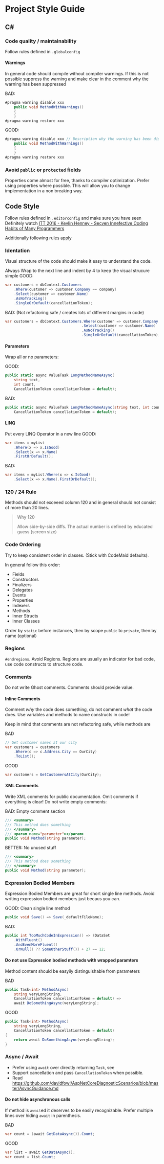 # Project Style Guide

## C#

### Code quality / maintainability
Follow rules defined in `.globalconfig`

#### Warnings
In general code should compile without compiler warnings. If this is not possible suppress the
warning and make clear in the comment why the warning has been suppressed

BAD:
```csharp
#pragma warning disable xxx
    public void MethodWithWarnings()
    {
    }
#pragma warning restore xxx
```

GOOD:
```csharp
#pragma warning disable xxx // Description why the warning has been disabled
    public void MethodWithWarnings()
    {
    }
#pragma warning restore xxx
```

### Avoid `public` or `protected` fields
Properties come almost for free, thanks to compiler optimization. Prefer using properties where
possible. This will allow you to change implementation in a non breaking way.

## Code Style
Follow rules defined in `.editorconfig` and make sure you have seen Definitely watch
[ITT 2016 - Kevlin Henney - Secven Innefective Coding Habits of Many Programmers](https://youtu.be/ZsHMHukIlJY)

Additionally following rules apply
### Identation
Visual structure of the code should make it easy to understand the code.

Always Wrap to the next line and indent by 4 to keep the visual strucure simple
GOOD: 
```csharp
var customers = dbContext.Customers
    .Where(customer => customer.Company == company)
    .Select(customer => customer.Name)
    .AsNoTracking()
    .SingleOrDefault(cancellationToken);
```

BAD: (Not refactoring safe / creates lots of different margins in code)
```csharp
var customers = dbContext.Customers.Where(customer => customer.Company == company)
                                   .Select(customer => customer.Name)
                                   .AsNoTracking()
                                   .SingleOrDefault(cancellationToken);
```

#### Parameters
Wrap all or no parameters:

GOOD:
```csharp
public static async ValueTask LongMethodNameAsync(
    string text,
    int count,
    CancellationToken cancellationToken = default);
```

BAD:
```csharp
public static async ValueTask LongMethodNameAsync(string text, int count,
    CancellationToken cancellationToken = default);
```

#### LINQ
Put every LINQ Operator in a new line
GOOD:
```csharp
var items = myList
    .Where(x => x.IsGood)
    .Select(x => x.Name)
    .FirstOrDefault();
```

BAD:
```csharp
var items = myList.Where(x => x.IsGood)
    .Select(x => x.Name).FirstOrDefault();
```

### 120 / 24 Rule
Methods should not exceeed column 120 and in general should not consist of more than 20 lines. 

> Why 120
> 
> Allow side-by-side diffs. The actual number is defined by educated guess (screen size)

### Code Ordering
Try to keep consistent order in classes. (Stick with CodeMaid defaults).

In general follow this order:
* Fields
* Constructors
* Finalizers
* Delegates
* Events
* Properties
* Indexers
* Methods
* Inner Structs
* Inner Classes

Order by `static` before instances, then by scope `public` to `private`, then by name (optional)

### Regions
`#endregions`. Avoid Regions. Regions are usually an indicator for bad code, use code constructs to structure code.

### Comments
Do not write Ghost comments. Comments should provide value.

#### Inline Comments
Comment *why* the code does something, do not comment *what* the code does. Use variables and methods to name constructs in code!

Keep in mind that comments are not refactoring safe, while methods are

BAD
```csharp
// Get customer names at our city
var customers = customers
    .Where(c => c.Address.City == OurCity)
    .ToList();
```

GOOD
```csharp
var customers = GetCustomersAtCity(OurCity);
```

#### XML Comments
Write XML comments for public documentation. Omit comments if everything is clear! Do not write empty
comments:

BAD: Empty comment section
```csharp
/// <summary>
/// This method does something
/// </summary>
/// <param name="parameter"></param>
public void Method(string parameter);
```

BETTER: No unused stuff
```csharp
/// <summary>
/// This method does something
/// </summary>
public void Method(string parameter);
```

### Expression Bodied Members
Expression Bodied Members are great for short single line methods. Avoid writing expression bodied
members just becaus you can.

GOOD: Clean single line method
```csharp
public void Save() => Save(_defaultFileName);
```

BAD:
```csharp
public int TooMuchCodeInExpression() => (DataSet
    .WithFluent()
    .AndEvenMoreFluent()
    .OrNull() ?? SomeOtherStuff()) + 27 == 12;
``` 

#### Do not use Expression bodied methods with wrapped paramters
Method content should be easyily distinguishable from parameters

BAD
```csharp
public Task<int> MethodAsync(
    string veryLongString,
    CancellationToken cancellationToken = default) =>
    await DoSomethingAsync(veryLongString);
```

GOOD
```csharp
public Task<int> MethodAsync(
    string veryLongString,
    CancellationToken cancellationToken = default)
{
    return await DoSomethingAsync(veryLongString);
}
```

### Async / Await
* Prefer using  `await` over directly returning `Task`, see
* Support cancellation and pass `CancellationToken` when possible.
* Read https://github.com/davidfowl/AspNetCoreDiagnosticScenarios/blob/master/AsyncGuidance.md

#### Do not hide asynchronous calls
If method is `await`ed it deserves to be easily recognizable. Prefer multiple lines over hiding
`await` in parenthesis.

BAD
```csharp
var count = (await GetDataAsync()).Count;
```

GOOD
```csharp
var list = await GetDataAsync();
var count = list.Count;
```
